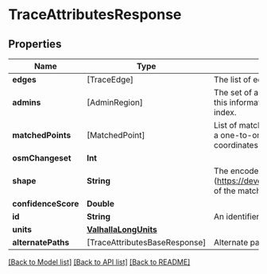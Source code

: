 # TraceAttributesResponse

## Properties
Name | Type | Description | Notes
------------ | ------------- | ------------- | -------------
**edges** | [TraceEdge] | The list of edges matched along the path. | [optional] 
**admins** | [AdminRegion] | The set of administrative regions matched along the path. Rather than repeating this information for every end node, the admins in this list are referenced by index. | [optional] 
**matchedPoints** | [MatchedPoint] | List of match results when using the map_snap shape match algorithm. There is a one-to-one correspondence with the input set of latitude, longitude coordinates and this list of match results. | [optional] 
**osmChangeset** | **Int** |  | [optional] 
**shape** | **String** | The encoded polyline (https://developers.google.com/maps/documentation/utilities/polylinealgorithm) of the matched path. | [optional] 
**confidenceScore** | **Double** |  | [optional] 
**id** | **String** | An identifier to disambiguate requests (echoed by the server). | [optional] 
**units** | [**ValhallaLongUnits**](ValhallaLongUnits.md) |  | [optional] 
**alternatePaths** | [TraceAttributesBaseResponse] | Alternate paths, if any, that were not classified as the best match. | [optional] 

[[Back to Model list]](../README.md#documentation-for-models) [[Back to API list]](../README.md#documentation-for-api-endpoints) [[Back to README]](../README.md)



